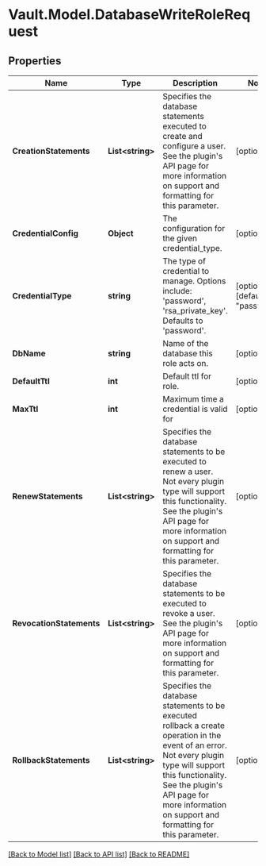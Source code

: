 # Vault.Model.DatabaseWriteRoleRequest

## Properties

Name | Type | Description | Notes
------------ | ------------- | ------------- | -------------
**CreationStatements** | **List&lt;string&gt;** | Specifies the database statements executed to create and configure a user. See the plugin&#x27;s API page for more information on support and formatting for this parameter. | [optional] 
**CredentialConfig** | **Object** | The configuration for the given credential_type. | [optional] 
**CredentialType** | **string** | The type of credential to manage. Options include: &#x27;password&#x27;, &#x27;rsa_private_key&#x27;. Defaults to &#x27;password&#x27;. | [optional] [default to "password"]
**DbName** | **string** | Name of the database this role acts on. | [optional] 
**DefaultTtl** | **int** | Default ttl for role. | [optional] 
**MaxTtl** | **int** | Maximum time a credential is valid for | [optional] 
**RenewStatements** | **List&lt;string&gt;** | Specifies the database statements to be executed to renew a user. Not every plugin type will support this functionality. See the plugin&#x27;s API page for more information on support and formatting for this parameter. | [optional] 
**RevocationStatements** | **List&lt;string&gt;** | Specifies the database statements to be executed to revoke a user. See the plugin&#x27;s API page for more information on support and formatting for this parameter. | [optional] 
**RollbackStatements** | **List&lt;string&gt;** | Specifies the database statements to be executed rollback a create operation in the event of an error. Not every plugin type will support this functionality. See the plugin&#x27;s API page for more information on support and formatting for this parameter. | [optional] 

[[Back to Model list]](../README.md#documentation-for-models) [[Back to API list]](../README.md#documentation-for-api-endpoints) [[Back to README]](../README.md)


